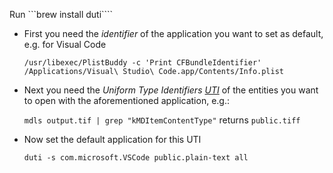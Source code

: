 Run ```brew install duti````

- First you need the *identifier* of the application you want to set as default, e.g. for Visual Code

  ```/usr/libexec/PlistBuddy -c 'Print CFBundleIdentifier' /Applications/Visual\ Studio\ Code.app/Contents/Info.plist```
- Next you need the *Uniform Type Identifiers [UTI](https://developer.apple.com/library/archive/documentation/FileManagement/Conceptual/understanding_utis/understand_utis_conc/understand_utis_conc.html)* of the entities you want to open with the aforementioned application, e.g.:

  ```mdls output.tif | grep "kMDItemContentType"``` returns ```public.tiff```
- Now set the default application for this UTI

  ```duti -s com.microsoft.VSCode public.plain-text all```